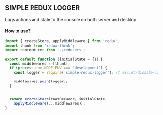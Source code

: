 ## SIMPLE REDUX LOGGER

Logs actions and state to the console on both server and desktop.

#### How to use?

```javascript
import { createStore, applyMiddleware } from 'redux';
import thunk from 'redux-thunk';
import rootReducer from './reducers';
 
export default function (initialState = {}) {
  const middlewares = [thunk];
  if (process.env.NODE_ENV === 'development') {
    const logger = require('simple-redux-logger'); // eslint-disable-line global-require

    middlewares.push(logger);
  }


  return createStore(rootReducer, initialState, 
    applyMiddleware(...middlewares));
}
```  